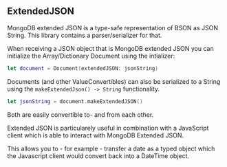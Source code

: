 ## ExtendedJSON

MongoDB extended JSON is a type-safe representation of BSON as JSON String. This library contains a parser/serializer for that.

When receiving a JSON object that is MongoDB extended JSON you can initialize the Array/Dictionary Document using the intializer:

```swift
let document = Document(extendedJSON: jsonString)
```

Documents (and other ValueConvertibles) can also be serialized to a String using the `makeExtendedJson() -> String` functionality.

```swift
let jsonString = document.makeExtendedJSON()
```

Both are easily convertible to- and from each other.

Extended JSON is particularely useful in combination with a JavaScript client which is able to interact with MongoDB Extended JSON.

This allows you to - for example - transfer a date as a typed object which the Javascript client would convert back into a DateTime object.